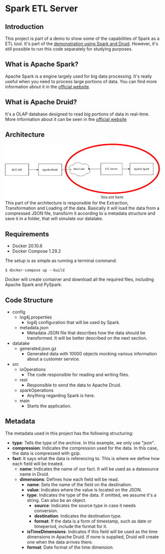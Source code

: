 # Spark ETL Server
## Introduction
This project is part of a demo to show some of the capabilities of Spark as a ETL tool. It's part of the [demonstration using Spark and Druid](https://github.com/Ruriel-SCIO/demonstration-spark-druid). However, it's still possible to run this code separately for studying purposes.

## What is Apache Spark?
Apache Spark is a engine largely used for big data processing. It's really useful when you need to process large portions of data. You can find more information about it in the [official website](https://spark.apache.org/).

## What is Apache Druid?
It's a OLAP database designed to read big portions of data in real-time. More information about it can be seen in the [official website](https://druid.apache.org/)
## Architecture
![You are here](doc/simplified-architecture.png "You are here")
This part of the architecture is responsible for the Extraction, Transformation and Loading of the data. Basically it will load the data from a compressed JSON file, transform it according to a metadata structure and save it in a folder, that will simulate our datalake.

## Requirements
* Docker 20.10.6
* Docker Compose 1.29.2

The setup is as simple as running a terminal command:
```console
$ docker-compose up --build 
```
Docker will create container and download all the required files, including Apache Spark and PySpark.

## Code Structure
* config
    + log4j.properties
        + log4j configuration that will be used by Spark.
    + metadata.json
        + Metadata JSON file that describes how the data should be transformed. It will be better described on the next section.
* datalake
    + generated.json.gz
        + Generated data with 10000 objects mocking various information about a customer service.
* src
    + ioOperations
        + The code responsible for reading and writing files.
    + rest
        + Responsible to send the data to Apache Druid.
    + sparkOperations
        + Anything regarding Spark is here.
    + main
        + Starts the application.

## Metadata
The metadata used in this project has the following structuring:

* **type**: Tells the type of the archive. In this example, we only use "json".
* **compression**: Indicates the compression used for the data. In this case, the data is compressed with gzip.
* **fact**: It says what the data is referencing to. This is where we define how each field will be treated.
    * **name**: Indicates the name of our fact. It will be used as a datasource name in Druid.
    * **dimensions**: Defines how each field will be read.
        * **name**: Sets the name of the field on the destination.
        * **value**: Indicates where the value is located on the JSON.
        * **type**: Indicates the type of the data. If omitted, we assume it's a string. Can also be an object.
            * **source**: Indicates the source type in case it needs conversion.
            * **destination**: Indicates the destination type.
            * **format**: If the data is a form of timestamp, such as date or timeperiod, include the format for it.
        * **isTimeDimensions**: Indicates if this field will be used as the time dimensions in Apache Druid. If none is supplied, Druid will create one when the data arrives there.
        * **format**: Date format of the time dimension.